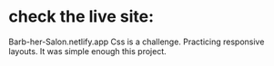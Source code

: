 #  check the live site:
Barb-her-Salon.netlify.app
Css is a challenge. Practicing responsive layouts. It was simple enough this project.

